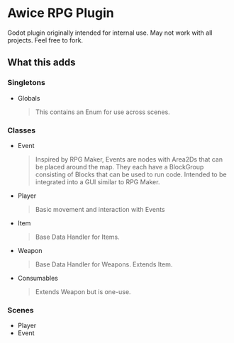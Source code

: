 # Awice RPG Plugin
Godot plugin originally intended for internal use. May not work with all projects. Feel free to fork.

## What this adds
### Singletons
- Globals
  > This contains an Enum for use across scenes.
### Classes
- Event
  > Inspired by RPG Maker, Events are nodes with Area2Ds that can be placed around the map. They each have a BlockGroup consisting of Blocks that can be used to run code. Intended to be integrated into a GUI similar to RPG Maker.
- Player
  > Basic movement and interaction with Events
- Item
  > Base Data Handler for Items.
- Weapon
  > Base Data Handler for Weapons. Extends Item.
- Consumables
  > Extends Weapon but is one-use.
### Scenes
- Player
- Event
